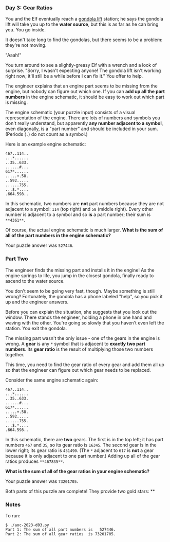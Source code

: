 ### Day 3: Gear Ratios

You and the Elf eventually reach a [gondola
lift](https://en.wikipedia.org/wiki/Gondola_lift) station; he says the
gondola lift will take you up to the **water source**, but this is as
far as he can bring you. You go inside.

It doesn't take long to find the gondolas, but there seems to be a
problem: they're not moving.

"Aaah!"

You turn around to see a slightly-greasy Elf with a wrench and a look
of surprise. "Sorry, I wasn't expecting anyone! The gondola lift isn't
working right now; it'll still be a while before I can fix it." You
offer to help.

The engineer explains that an engine part seems to be missing from the
engine, but nobody can figure out which one. If you can **add up all
the part numbers** in the engine schematic, it should be easy to work
out which part is missing.

The engine schematic (your puzzle input) consists of a visual
representation of the engine. There are lots of numbers and symbols
you don't really understand, but apparently **any number adjacent to a
symbol**, even diagonally, is a "part number" and should be included
in your sum. (Periods (`.`) do not count as a symbol.)

Here is an example engine schematic:

    467..114..
    ...*......
    ..35..633.
    ......#...
    617*......
    .....+.58.
    ..592.....
    ......755.
    ...$.*....
    .664.598..

In this schematic, two numbers are **not** part numbers because they
are not adjacent to a symbol: `114` (top right) and `58` (middle
right). Every other number is adjacent to a symbol and so **is** a
part number; their sum is `**4361**`.

Of course, the actual engine schematic is much larger. **What is the
sum of all of the part numbers in the engine schematic?**

Your puzzle answer was `527446`.

### Part Two

The engineer finds the missing part and installs it in the engine! As
the engine springs to life, you jump in the closest gondola, finally
ready to ascend to the water source.

You don't seem to be going very fast, though. Maybe something is still
wrong? Fortunately, the gondola has a phone labeled "help", so you
pick it up and the engineer answers.

Before you can explain the situation, she suggests that you look out
the window. There stands the engineer, holding a phone in one hand and
waving with the other. You're going so slowly that you haven't even
left the station. You exit the gondola.

The missing part wasn't the only issue - one of the gears in the
engine is wrong. A **gear** is any `*` symbol that is adjacent to
**exactly two part numbers**. Its **gear ratio** is the result of
multiplying those two numbers together.

This time, you need to find the gear ratio of every gear and add them
all up so that the engineer can figure out which gear needs to be
replaced.

Consider the same engine schematic again:

    467..114..
    ...*......
    ..35..633.
    ......#...
    617*......
    .....+.58.
    ..592.....
    ......755.
    ...$.*....
    .664.598..

In this schematic, there are **two** gears. The first is in the top
left; it has part numbers `467` and `35`, so its gear ratio is
`16345`. The second gear is in the lower right; its gear ratio is
`451490`. (The `*` adjacent to `617` is **not** a gear because it is
only adjacent to one part number.) Adding up all of the gear ratios
produces `**467835**`.

**What is the sum of all of the gear ratios in your engine
schematic?**

Your puzzle answer was `73201705`.

Both parts of this puzzle are complete! They provide two gold stars:
**


### Notes

To run:

    $ ./aoc-2023-d03.py
    Part 1: The sum of all part numbers is   527446.
    Part 2: The sum of all gear ratios  is 73201705.
